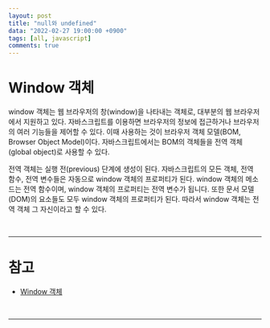 ```yaml
---
layout: post
title: "null와 undefined"
data: "2022-02-27 19:00:00 +0900"
tags: [all, javascript]
comments: true
---
```


# Window 객체

window 객체는 웹 브라우저의 창(window)을 나타내는 객체로, 대부분의 웹 브라우저에서 지원하고 있다.
자바스크립트를 이용하면 브라우저의 정보에 접근하거나 브라우저의 여러 기능들을 제어할 수 있다. 이때 사용하는 것이 브라우저 객체 모델(BOM, Browser Object Model)이다. 자바스크립트에서는 BOM의 객체들을 전역 객체(global object)로 사용할 수 있다.

전역 객체는 실행 전(previous) 단계에 생성이 된다. 자바스크립트의 모든 객체, 전역 함수, 전역 변수들은 자동으로 window 객체의 프로퍼티가 된다. window 객체의 메소드는 전역 함수이며, window 객체의 프로퍼티는 전역 변수가 됩니다. 또한 문서 모델(DOM)의 요소들도 모두 window 객체의 프로퍼티가 된다. 따라서 window 객체는 전역 객체 그 자신이라고 할 수 있다.

<br>

---

# 참고

- <a href="http://www.tcpschool.com/javascript/js_bom_window" target="_blank">Window 객체</a>

<br>

---
